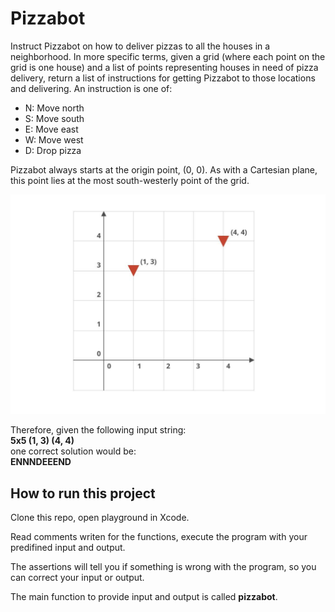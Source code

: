 # Pizzabot

Instruct Pizzabot on how to deliver pizzas to all the houses in a neighborhood.
In more specific terms, given a grid (where each point on the grid is one house) and a list of points representing houses in need of pizza delivery, return a list of instructions for getting Pizzabot to those locations and delivering. An instruction is one of:
* N: Move north 
* S: Move south 
* E: Move east 
* W: Move west 
* D: Drop pizza

Pizzabot always starts at the origin point, (0, 0). As with a Cartesian plane, this point lies at the most south-westerly point of the grid.

![logo](https://github.com/MartinStamenkovski/Pizzabot/raw/main/cartesian.png)

Therefore, given the following input string:  
**5x5 (1, 3) (4, 4)**  
one correct solution would be:  
**ENNNDEEEND**

## How to run this project
Clone this repo, open playground in Xcode.  

Read comments writen for the functions, execute the program with your predifined input and output.  

The assertions will tell you if something is wrong with the program, so you can correct your input or output.

The main function to provide input and output is called **pizzabot**.
